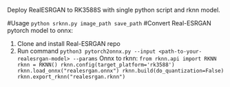 Deploy RealESRGAN to RK3588S with single python script and rknn model.

#Usage
`python srknn.py image_path save_path`
#Convert 
Real-ESRGAN pytorch model to onnx: 
1. Clone and install Real-ESRGAN repo
2. Run command `python3 pytorch2onnx.py --input <path-to-your-realesrgan-model> --params`
Onnx to rknn:
`from rknn.api import RKNN
rknn = RKNN()
rknn.config(target_platform='rk3588')
rknn.load_onnx("realesrgan.onnx")
rknn.build(do_quantization=False)
rknn.export_rknn("realesrgan.rknn")
`

